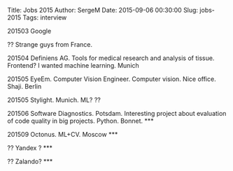 Title: Jobs 2015
Author: SergeM
Date: 2015-09-06 00:30:00
Slug: jobs-2015
Tags: interview

<div dir="ltr" style="text-align: left;" trbidi="on">201503 Google  

?? Strange guys from France.  

201504 Definiens AG. Tools for medical research and analysis of tissue. Frontend? I wanted machine learning. Munich 

201505 EyeEm. Computer Vision Engineer. Computer vision. Nice office. Shaji. Berlin

201505 Stylight. Munich. ML? ?? 

201506 Software Diagnostics. Potsdam. Interesting project about evaluation of code quality in big projects. Python. Bonnet. ***

201509 Octonus. ML+CV. Moscow ***

?? Yandex ? ***

?? Zalando? ***</div>